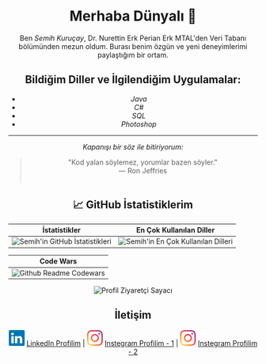 <div align="center">

# Merhaba Dünyalı 👋 

Ben *Semih Kuruçay*, Dr. Nurettin Erk Perian Erk MTAL'den Veri Tabanı bölümünden mezun oldum. Burası benim özgün ve yeni deneyimlerimi paylaştığım bir ortam.

## Bildiğim Diller ve İlgilendiğim Uygulamalar:

- *Java*
- *C#*
- *SQL*
- *Photoshop*

---

*Kapanışı bir söz ile bitiriyorum:*

> "Kod yalan söylemez, yorumlar bazen söyler."  
> — Ron Jeffries
<br><br>
## 📈 GitHub İstatistiklerim

| İstatistikler | En Çok Kullanılan Diller |
|---------------|---------------------------|
| ![Semih'in GitHub İstatistikleri](https://github-readme-stats.vercel.app/api?username=semihkurucay&show_icons=true&theme=dark&count_private=true&bg_color=000000&text_color=00FF00&icon_color=00FF00) | ![Semih'in En Çok Kullanılan Dilleri](https://github-readme-stats.vercel.app/api/top-langs/?username=semihkurucay&layout=compact&theme=dark&bg_color=000000&text_color=00FF00&icon_color=00FF00) |

| Code Wars |
|-------------------------------------------|
| ![Github Readme Codewars](https://codewars-stats-ignacio-cuadra.vercel.app/?username=semihkurucay)|

![Profil Ziyaretçi Sayacı](https://komarev.com/ghpvc/?username=semihkurucay&color=green)

## İletişim

<img src="https://github.com/CLorant/readme-social-icons/blob/main/small/colored/linkedin.svg" alt="LinkedIn" /> [LinkedIn Profilim](https://www.linkedin.com/in/semih-kuruçay-246305221/?originalSubdomain=tr) | <img src="https://github.com/CLorant/readme-social-icons/blob/main/small/colored/instagram.svg" alt="Instegram" /> [Instegram Profilim - 1](https://www.instagram.com/semih_kurucayy/) | <img src="https://github.com/CLorant/readme-social-icons/blob/main/small/colored/instagram.svg" alt="Instegram" /> [Instegram Profilim - 2](https://www.instagram.com/sk_yazilim/)

</div>
